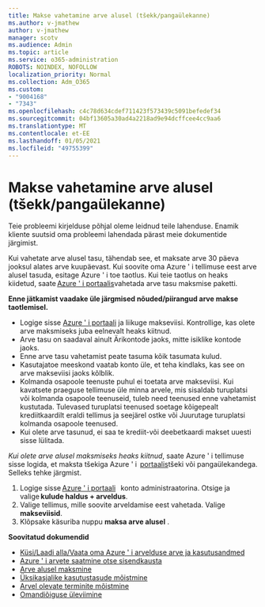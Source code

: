 ```yaml
---
title: Makse vahetamine arve alusel (tšekk/pangaülekanne)
ms.author: v-jmathew
author: v-jmathew
manager: scotv
ms.audience: Admin
ms.topic: article
ms.service: o365-administration
ROBOTS: NOINDEX, NOFOLLOW
localization_priority: Normal
ms.collection: Adm_O365
ms.custom:
- "9004168"
- "7343"
ms.openlocfilehash: c4c78d634cdef711423f573439c5091befedef34
ms.sourcegitcommit: 04bf13605a30ad4a2218ad9e94dcffcee4cc9aa6
ms.translationtype: MT
ms.contentlocale: et-EE
ms.lasthandoff: 01/05/2021
ms.locfileid: "49755399"
---
```

# <a name="switch-to-pay-by-invoice-chequewire-transfer"></a>Makse vahetamine arve alusel (tšekk/pangaülekanne)

Teie probleemi kirjelduse põhjal oleme leidnud teile lahenduse. Enamik kliente suutsid oma probleemi lahendada pärast meie dokumentide järgimist.

Kui vahetate arve alusel tasu, tähendab see, et maksate arve 30 päeva jooksul alates arve kuupäevast. Kui soovite oma Azure ' i tellimuse eest arve alusel tasuda, esitage Azure ' i toe taotlus. Kui teie taotlus on heaks kiidetud, saate [Azure ' i portaalis](https://portal.azure.com/)vahetada arve tasu maksmise paketti.

**Enne jätkamist vaadake üle järgmised nõuded/piirangud arve makse taotlemisel.**

- Logige sisse [Azure ' i portaali](https://portal.azure.com/) ja liikuge makseviisi. Kontrollige, kas olete arve maksmiseks juba eelnevalt heaks kiitnud.
- Arve tasu on saadaval ainult Ärikontode jaoks, mitte isiklike kontode jaoks.
- Enne arve tasu vahetamist peate tasuma kõik tasumata kulud.
- Kasutajatoe meeskond vaatab konto üle, et teha kindlaks, kas see on arve makseviisi jaoks kõlblik.
- Kolmanda osapoole teenuste puhul ei toetata arve makseviisi. Kui kavatsete praeguse tellimuse üle minna arvele, mis sisaldab turuplatsi või kolmanda osapoole teenuseid, tuleb need teenused enne vahetamist kustutada. Tulevased turuplatsi teenused soetage kõigepealt krediitkaardilt eraldi tellimus ja seejärel ostke või Juurutage turuplatsi kolmanda osapoole teenused.
- Kui olete arve tasunud, ei saa te krediit-või deebetkaardi makset uuesti sisse lülitada.

*Kui olete arve alusel maksmiseks heaks kiitnud*, saate Azure ' i tellimuse sisse logida, et maksta tšekiga Azure ' i  [portaalis](https://portal.azure.com/)tšeki või pangaülekandega.
Selleks tehke järgmist.

1. Logige sisse [Azure ' i portaali](https://portal.azure.com/)   konto administraatorina. Otsige ja valige **kulude haldus + arveldus**.
2. Valige tellimus, mille soovite arveldamise eest vahetada. Valige **makseviisid**.
3. Klõpsake käsuriba nuppu **maksa arve alusel** .

**Soovitatud dokumendid**

- [Küsi/Laadi alla/Vaata oma Azure ' i arvelduse arve ja kasutusandmed](https://docs.microsoft.com/azure/billing/billing-download-azure-invoice-daily-usage-date)
- [Azure ' i arvete saatmine otse sisendkausta](https://docs.microsoft.com/azure/billing/billing-download-azure-invoice-daily-usage-date)
- [Arve alusel maksmine](https://docs.microsoft.com/azure/billing/billing-how-to-pay-by-invoice)
- [Üksikasjalike kasutustasude mõistmine](https://docs.microsoft.com/azure/billing/billing-understand-your-bill)
- [Arvel olevate terminite mõistmine](https://docs.microsoft.com/azure/billing/billing-understand-your-invoice)
- [Omandiõiguse üleviimine](https://docs.microsoft.com/azure/billing/billing-subscription-transfer)
